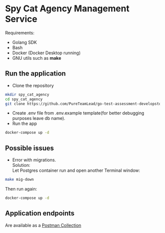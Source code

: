 # Spy Cat Agency Management Service

Requirements:
- Golang SDK
- Bash 
- Docker (Docker Desktop running)
- GNU utils such as **make**

## Run the application

- Clone the repository
```bash
mkdir spy_cat_agency
cd spy_cat_agency
git clone https://github.com/PureTeamLead/go-test-assessment-developstoday .
 ```
- Create .env file from .env.example template(for better debugging purposes leave db name).
- Run the app
```bash
docker-compose up -d
```

## Possible issues

- Error with migrations.<br>
Solution:<br>
Let Postgres container run and open another Terminal window:

```bash
make mig-down
```

Then run again:
```bash
docker-compose up -d
```


## Application endpoints

Are available as a [Postman Collection](https://www.postman.com/payload-candidate-40552263/spycatagency/collection/le9jv1k/spycatagency?action=share&creator=40502373)
